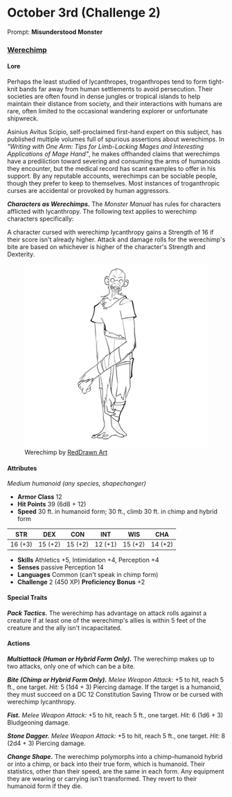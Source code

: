 # October 3rd (Challenge 2)

Prompt: **Misunderstood Monster**

### [Werechimp](https://github.com/mpanighetti/dnd5e-monsters/blob/main/humanoids/werechimp.md)

#### Lore

Perhaps the least studied of lycanthropes, troganthropes tend to form tight-knit bands far away from human settlements to avoid persecution. Their societies are often found in dense jungles or tropical islands to help maintain their distance from society, and their interactions with humans are rare, often limited to the occasional wandering explorer or unfortunate shipwreck.

Asinius Avitus Scipio, self-proclaimed first-hand expert on this subject, has published multiple volumes full of spurious assertions about werechimps. In _"Writing with One Arm: Tips for Limb-Lacking Mages and Interesting Applications of Mage Hand"_, he makes offhanded claims that werechimps have a prediliction toward severing and consuming the arms of humanoids they encounter, but the medical record has scant examples to offer in his support. By any reputable accounts, werechimps can be sociable people, though they prefer to keep to themselves. Most instances of troganthropic curses are accidental or provoked by human aggressors.

_**Characters as Werechimps.**_ The _Monster Manual_ has rules for characters afflicted with lycanthropy. The following text applies to werechimp characters specifically:

A character cursed with werechimp lycanthropy gains a Strength of 16 if their score isn't already higher. Attack and damage rolls for the werechimp's bite are based on whichever is higher of the character's Strength and Dexterity.

<figure>
  <img src="https://github.com/mpanighetti/dnd5e-monsters/raw/main/humanoids/werechimp-reddrawnart.jpeg" alt="Drawing of the werechimp, depicting a bipedal creature with the general build of a human, but with chimpanzee head, empty eyes, and elongated fur-covered arms." />
  <figcaption>Werechimp by <a href="https://linktr.ee/RedDrawnArt">RedDrawn Art</a></figcaption>
</figure>

#### Attributes

_Medium humanoid (any species, shapechanger)_

- **Armor Class** 12
- **Hit Points** 39 (6d8 + 12)
- **Speed** 30 ft. in humanoid form; 30 ft., climb 30 ft. in chimp and hybrid form

|  STR  |  DEX  |  CON  |  INT  |  WIS  |  CHA  |
|:-----:|:-----:|:-----:|:-----:|:-----:|:-----:|
|16 (+3)|15 (+2)|15 (+2)|12 (+1)|15 (+2)|14 (+2)|

- **Skills** Athletics +5, Intimidation +4, Perception +4
- **Senses** passive Perception 14
- **Languages** Common (can't speak in chimp form)
- **Challenge** 2 (450 XP) **Proficiency Bonus** +2

#### Special Traits

_**Pack Tactics.**_ The werechimp has advantage on attack rolls against a creature if at least one of the werechimp's allies is within 5 feet of the creature and the ally isn't incapacitated.

#### Actions

_**Multiattack (Human or Hybrid Form Only).**_ The werechimp makes up to two attacks, only one of which can be a bite.

_**Bite (Chimp or Hybrid Form Only).**_ _Melee Weapon Attack:_ +5 to hit, reach 5 ft., one target. _Hit:_ 5 (1d4 + 3) Piercing damage. If the target is a humanoid, they must succeed on a DC 12 Constitution Saving Throw or be cursed with werechimp lycanthropy.

_**Fist.**_ _Melee Weapon Attack:_ +5 to hit, reach 5 ft., one target. _Hit:_ 6 (1d6 + 3) Bludgeoning damage.

_**Stone Dagger.**_ _Melee Weapon Attack:_ +5 to hit, reach 5 ft., one target. _Hit:_ 8 (2d4 + 3) Piercing damage.

_**Change Shape.**_ The werechimp polymorphs into a chimp–humanoid hybrid or into a chimp, or back into their true form, which is humanoid. Their statistics, other than their speed, are the same in each form. Any equipment they are wearing or carrying isn't transformed. They revert to their humanoid form if they die.

